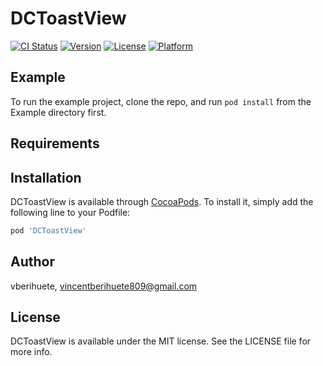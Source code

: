 # DCToastView

[![CI Status](https://img.shields.io/travis/vberihuete/DCToastView.svg?style=flat)](https://travis-ci.org/vberihuete/DCToastView)
[![Version](https://img.shields.io/cocoapods/v/DCToastView.svg?style=flat)](https://cocoapods.org/pods/DCToastView)
[![License](https://img.shields.io/cocoapods/l/DCToastView.svg?style=flat)](https://cocoapods.org/pods/DCToastView)
[![Platform](https://img.shields.io/cocoapods/p/DCToastView.svg?style=flat)](https://cocoapods.org/pods/DCToastView)

## Example

To run the example project, clone the repo, and run `pod install` from the Example directory first.

## Requirements

## Installation

DCToastView is available through [CocoaPods](https://cocoapods.org). To install
it, simply add the following line to your Podfile:

```ruby
pod 'DCToastView'
```

## Author

vberihuete, vincentberihuete809@gmail.com

## License

DCToastView is available under the MIT license. See the LICENSE file for more info.

